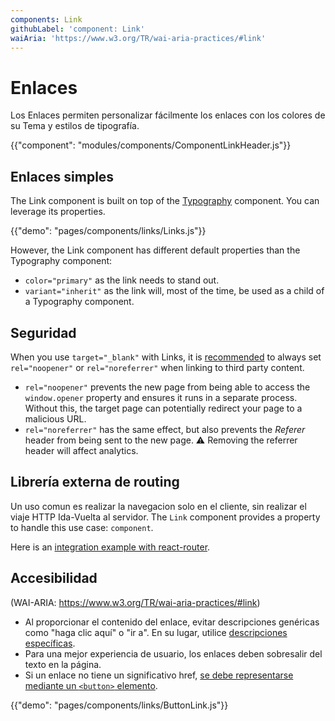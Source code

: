 ```yaml
---
components: Link
githubLabel: 'component: Link'
waiAria: 'https://www.w3.org/TR/wai-aria-practices/#link'
---
```


# Enlaces

<p class="description">Los Enlaces permiten personalizar fácilmente los enlaces con los colores de su Tema y estilos de tipografía.</p>

{{"component": "modules/components/ComponentLinkHeader.js"}}

## Enlaces simples

The Link component is built on top of the [Typography](/api/typography/) component. You can leverage its properties.

{{"demo": "pages/components/links/Links.js"}}

However, the Link component has different default properties than the Typography component:

- `color="primary"` as the link needs to stand out.
- `variant="inherit"` as the link will, most of the time, be used as a child of a Typography component.

## Seguridad

When you use `target="_blank"` with Links, it is [recommended](https://developers.google.com/web/tools/lighthouse/audits/noopener) to always set `rel="noopener"` or `rel="noreferrer"` when linking to third party content.

- `rel="noopener"` prevents the new page from being able to access the `window.opener` property and ensures it runs in a separate process. Without this, the target page can potentially redirect your page to a malicious URL.
- `rel="noreferrer"` has the same effect, but also prevents the *Referer* header from being sent to the new page. ⚠️ Removing the referrer header will affect analytics.

## Librería externa de routing

Un uso comun es realizar la navegacion solo en el cliente, sin realizar el viaje HTTP Ida-Vuelta al servidor. The `Link` component provides a property to handle this use case: `component`.

Here is an [integration example with react-router](/guides/composition/#link).

## Accesibilidad

(WAI-ARIA: https://www.w3.org/TR/wai-aria-practices/#link)

- Al proporcionar el contenido del enlace, evitar descripciones genéricas como "haga clic aquí" o "ir a". En su lugar, utilice [descripciones específicas](https://developers.google.com/web/tools/lighthouse/audits/descriptive-link-text).
- Para una mejor experiencia de usuario, los enlaces deben sobresalir del texto en la página.
- Si un enlace no tiene un significativo href, [se debe representarse mediante un `<button>` elemento](https://github.com/evcohen/eslint-plugin-jsx-a11y/blob/master/docs/rules/anchor-is-valid.md).

{{"demo": "pages/components/links/ButtonLink.js"}}
